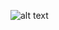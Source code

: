 ![alt text](https://github.com/GabrielMMelo/studies/tree/master/tdd-com-python/cover.jpg "Capa do livro: `TDD com Python`") 
